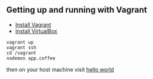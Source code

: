 ## Getting up and running with Vagrant

* [Install Vagrant](http://docs.vagrantup.com/v2/installation/)
* [Install VirtualBox](https://www.virtualbox.org/wiki/Downloads)

```
vagrant up
vagrant ssh
cd /vagrant
nodemon app.coffee
```

then on your host machine visit [hello world](http://localhost:3030)